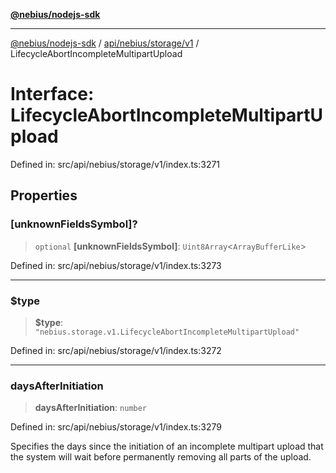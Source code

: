 [**@nebius/nodejs-sdk**](../../../../../README.md)

***

[@nebius/nodejs-sdk](../../../../../README.md) / [api/nebius/storage/v1](../README.md) / LifecycleAbortIncompleteMultipartUpload

# Interface: LifecycleAbortIncompleteMultipartUpload

Defined in: src/api/nebius/storage/v1/index.ts:3271

## Properties

### \[unknownFieldsSymbol\]?

> `optional` **\[unknownFieldsSymbol\]**: `Uint8Array`\<`ArrayBufferLike`\>

Defined in: src/api/nebius/storage/v1/index.ts:3273

***

### $type

> **$type**: `"nebius.storage.v1.LifecycleAbortIncompleteMultipartUpload"`

Defined in: src/api/nebius/storage/v1/index.ts:3272

***

### daysAfterInitiation

> **daysAfterInitiation**: `number`

Defined in: src/api/nebius/storage/v1/index.ts:3279

Specifies the days since the initiation of an incomplete multipart upload that
 the system will wait before permanently removing all parts of the upload.
